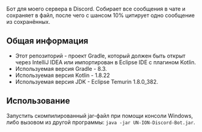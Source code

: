 Бот для моего сервера в Discord. Собирает все сообщения в чате и сохраняет в файл, после чего с шансом 10% цитирует одно сообщение из сохранённых. 

<h2> Общая информация </h2>

* Этот репозиторий - проект Gradle, который должен быть открыт через IntelliJ IDEA или импортирован в Eclipse IDE с плагином Kotlin.
* Используемая версия Gradle - 8.3.
* Используемая версия Kotlin - 1.8.22
* Используемая версия JDK - Eclipse Temurin 1.8.0_382.

<h2> Использование </h2>

Запустить скомпилированный jar-файл при помощи консоли Windows, либо вызовом из другой программы: `java -jar UN-ION-Discord-Bot.jar`.
